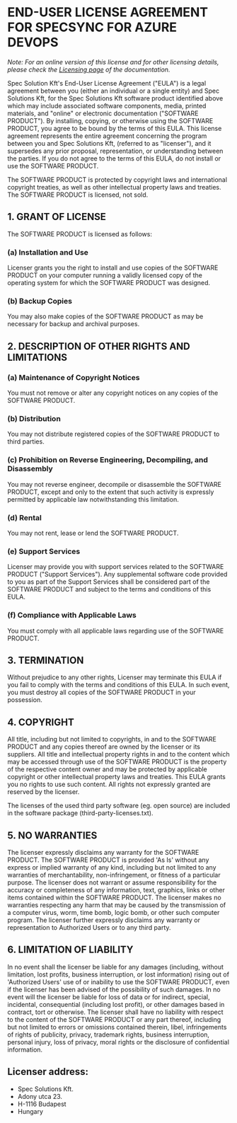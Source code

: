 # END-USER LICENSE AGREEMENT FOR SPECSYNC FOR AZURE DEVOPS  

*Note: For an online version of this license and for other licensing details, 
please check the [Licensing page](https://speclink.me/specsynclicensing) of the 
documentation.*

Spec Solution Kft's End-User License Agreement ("EULA") is a legal agreement 
between you (either an individual or a single entity) and Spec Solutions Kft, 
for the Spec Solutions Kft software product identified above which may include 
associated software components, media, printed materials, and "online" or 
electronic documentation ("SOFTWARE PRODUCT"). By installing, copying, or 
otherwise using the SOFTWARE PRODUCT, you agree to be bound by the terms of 
this EULA. This license agreement represents the entire agreement concerning 
the program between you and Spec Solutions Kft, (referred to as "licenser"), 
and it supersedes any prior proposal, representation, or understanding between 
the parties. If you do not agree to the terms of this EULA, do not install or 
use the SOFTWARE PRODUCT.

The SOFTWARE PRODUCT is protected by copyright laws and international copyright 
treaties, as well as other intellectual property laws and treaties. The 
SOFTWARE PRODUCT is licensed, not sold.

## 1. GRANT OF LICENSE
The SOFTWARE PRODUCT is licensed as follows: 

### (a) Installation and Use
Licenser grants you the right to install and use copies of the SOFTWARE PRODUCT 
on your computer running a validly licensed copy of the operating system for 
which the SOFTWARE PRODUCT was designed.

### (b) Backup Copies
You may also make copies of the SOFTWARE PRODUCT as may be necessary for backup 
and archival purposes.

## 2. DESCRIPTION OF OTHER RIGHTS AND LIMITATIONS

### (a) Maintenance of Copyright Notices
You must not remove or alter any copyright notices on any copies of the 
SOFTWARE PRODUCT.

### (b) Distribution
You may not distribute registered copies of the SOFTWARE PRODUCT to third 
parties.

### (c) Prohibition on Reverse Engineering, Decompiling, and Disassembly
You may not reverse engineer, decompile or disassemble the SOFTWARE PRODUCT, 
except and only to the extent that such activity is expressly permitted by 
applicable law notwithstanding this limitation. 

### (d) Rental
You may not rent, lease or lend the SOFTWARE PRODUCT.

### (e) Support Services
Licenser may provide you with support services related to the SOFTWARE PRODUCT 
("Support Services"). Any supplemental software code provided to you as part of 
the Support Services shall be considered part of the SOFTWARE PRODUCT and 
subject to the terms and conditions of this EULA. 

### (f) Compliance with Applicable Laws
You must comply with all applicable laws regarding use of the SOFTWARE PRODUCT.

## 3. TERMINATION 
Without prejudice to any other rights, Licenser may terminate this EULA if you 
fail to comply with the terms and conditions of this EULA. In such event, you 
must destroy all copies of the SOFTWARE PRODUCT in your possession.

## 4. COPYRIGHT
All title, including but not limited to copyrights, in and to the SOFTWARE 
PRODUCT and any copies thereof are owned by the licenser or its suppliers. All 
title and intellectual property rights in and to the content which may be 
accessed through use of the SOFTWARE PRODUCT is the property of the respective 
content owner and may be protected by applicable copyright or other 
intellectual property laws and treaties. This EULA grants you no rights to use 
such content. All rights not expressly granted are reserved by the licenser.

The licenses of the used third party software (eg. open source) are included in 
the software package (third-party-licenses.txt).

## 5. NO WARRANTIES
The licenser expressly disclaims any warranty for the SOFTWARE PRODUCT. The 
SOFTWARE PRODUCT is provided 'As Is' without any express or implied warranty of 
any kind, including but not limited to any warranties of merchantability, 
non-infringement, or fitness of a particular purpose. The licenser does not 
warrant or assume responsibility for the accuracy or completeness of any 
information, text, graphics, links or other items contained within the SOFTWARE 
PRODUCT. The licenser makes no warranties respecting any harm that may be 
caused by the transmission of a computer virus, worm, time bomb, logic bomb, or 
other such computer program. The licenser further expressly disclaims any 
warranty or representation to Authorized Users or to any third party.

## 6. LIMITATION OF LIABILITY
In no event shall the licenser be liable for any damages (including, without 
limitation, lost profits, business interruption, or lost information) rising 
out of 'Authorized Users' use of or inability to use the SOFTWARE PRODUCT, even 
if the licenser has been advised of the possibility of such damages. In no 
event will the licenser be liable for loss of data or for indirect, special, 
incidental, consequential (including lost profit), or other damages based in 
contract, tort or otherwise. The licenser shall have no liability with respect 
to the content of the SOFTWARE PRODUCT or any part thereof, including but not 
limited to errors or omissions contained therein, libel, infringements of 
rights of publicity, privacy, trademark rights, business interruption, personal 
injury, loss of privacy, moral rights or the disclosure of confidential 
information.

## Licenser address:

* Spec Solutions Kft.
* Adony utca 23.
* H-1116 Budapest
* Hungary
